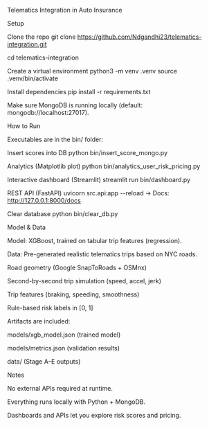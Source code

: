 Telematics Integration in Auto Insurance

Setup

Clone the repo
git clone https://github.com/Ndgandhi23/telematics-integration.git

cd telematics-integration

Create a virtual environment
python3 -m venv .venv
source .venv/bin/activate

Install dependencies
pip install -r requirements.txt

Make sure MongoDB is running locally (default: mongodb://localhost:27017).

How to Run

Executables are in the bin/ folder:

Insert scores into DB
python bin/insert_score_mongo.py

Analytics (Matplotlib plot)
python bin/analytics_user_risk_pricing.py

Interactive dashboard (Streamlit)
streamlit run bin/dashboard.py

REST API (FastAPI)
uvicorn src.api:app --reload
→ Docs: http://127.0.0.1:8000/docs

Clear database
python bin/clear_db.py

Model & Data

Model: XGBoost, trained on tabular trip features (regression).

Data: Pre-generated realistic telematics trips based on NYC roads.

Road geometry (Google SnapToRoads + OSMnx)

Second-by-second trip simulation (speed, accel, jerk)

Trip features (braking, speeding, smoothness)

Rule-based risk labels in [0, 1]

Artifacts are included:

models/xgb_model.json (trained model)

models/metrics.json (validation results)

data/ (Stage A–E outputs)

Notes

No external APIs required at runtime.

Everything runs locally with Python + MongoDB.

Dashboards and APIs let you explore risk scores and pricing.
